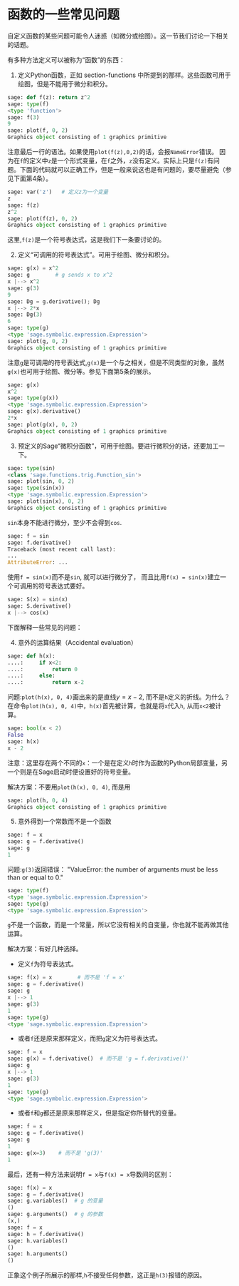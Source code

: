函数的一些常见问题
==================

自定义函数的某些问题可能令人迷惑（如微分或绘图）。这一节我们讨论一下相关的话题。

有多种方法定义可以被称为“函数”的东西：

1. 定义Python函数，正如 section-functions 中所提到的那样。这些函数可用于绘图，但是不能用于微分和积分。
```py
sage: def f(z): return z^2
sage: type(f)
<type 'function'>
sage: f(3)
9
sage: plot(f, 0, 2)
Graphics object consisting of 1 graphics primitive
```


注意最后一行的语法。如果使用`plot(f(z),0,2)`的话，会报`NameError`错误。 因为在`f`的定义中`z`是一个形式变量，在`f`之外，`z`没有定义。实际上只是`f(z)`有问题。下面的代码就可以正确工作，但是一般来说这也是有问题的，要尽量避免（参见下面第4条）。
```py
sage: var('z')   # 定义z为一个变量
z
sage: f(z)
z^2
sage: plot(f(z), 0, 2)
Graphics object consisting of 1 graphics primitive
```


这里,`f(z)`是一个符号表达式，这是我们下一条要讨论的。

2. 定义“可调用的符号表达式”。可用于绘图、微分和积分。
```py
sage: g(x) = x^2
sage: g        # g sends x to x^2
x |--> x^2
sage: g(3)
9
sage: Dg = g.derivative(); Dg
x |--> 2*x
sage: Dg(3)
6
sage: type(g)
<type 'sage.symbolic.expression.Expression'>
sage: plot(g, 0, 2)
Graphics object consisting of 1 graphics primitive
```

注意`g`是可调用的符号表达式,`g(x)`是一个与之相关，但是不同类型的对象，虽然`g(x)`也可用于绘图、微分等。参见下面第5条的展示。
```py
sage: g(x)
x^2
sage: type(g(x))
<type 'sage.symbolic.expression.Expression'>
sage: g(x).derivative()
2*x
sage: plot(g(x), 0, 2)
Graphics object consisting of 1 graphics primitive
```


3. 预定义的Sage“微积分函数”，可用于绘图。要进行微积分的话，还要加工一下。
```py
sage: type(sin)
<class 'sage.functions.trig.Function_sin'>
sage: plot(sin, 0, 2)
sage: type(sin(x))
<type 'sage.symbolic.expression.Expression'>
sage: plot(sin(x), 0, 2)
Graphics object consisting of 1 graphics primitive
```

`sin`本身不能进行微分，至少不会得到`cos`.
```py
sage: f = sin    
sage: f.derivative()
Traceback (most recent call last):
...
AttributeError: ...
```


使用`f = sin(x)`而不是`sin`, 就可以进行微分了， 而且比用`f(x) = sin(x)`建立一个可调用的符号表达式要好。
```py
sage: S(x) = sin(x)
sage: S.derivative()
x |--> cos(x)
```

下面解释一些常见的问题：

4. 意外的运算结果（Accidental evaluation）
```py
sage: def h(x):
....:     if x<2:
....:         return 0
....:     else:
....:         return x-2
```


问题:`plot(h(x), 0, 4)`画出来的是直线$y=x-2$, 而不是`h`定义的折线。为什么？在命令`plot(h(x), 0, 4)`中，`h(x)`首先被计算，也就是将`x`代入`h`, 从而`x<2`被计算。

```py
sage: bool(x < 2)
False
sage: h(x)
x - 2
```
注意：这里存在两个不同的`x`：一个是在定义`h`时作为函数的Python局部变量，另一个则是在Sage启动时便设置好的符号变量。

解决方案：不要用`plot(h(x), 0, 4)`, 而是用
```py
sage: plot(h, 0, 4)
Graphics object consisting of 1 graphics primitive
```


5. 意外得到一个常数而不是一个函数
```py
sage: f = x
sage: g = f.derivative() 
sage: g
1
```

问题:`g(3)`返回错误： "ValueError: the number of arguments must be less than or equal to 0."
```py
sage: type(f)
<type 'sage.symbolic.expression.Expression'>
sage: type(g)
<type 'sage.symbolic.expression.Expression'>
```

`g`不是一个函数，而是一个常量，所以它没有相关的自变量，你也就不能再做其他运算。

解决方案：有好几种选择。

-   定义`f`为符号表达式。

```py
sage: f(x) = x        # 而不是 'f = x'
sage: g = f.derivative()
sage: g
x |--> 1
sage: g(3)
1
sage: type(g)
<type 'sage.symbolic.expression.Expression'>
```

-   或者`f`还是原来那样定义，而把`g`定义为符号表达式。
```py
sage: f = x
sage: g(x) = f.derivative()  # 而不是 'g = f.derivative()'
sage: g
x |--> 1
sage: g(3)
1
sage: type(g)
<type 'sage.symbolic.expression.Expression'>
```

-   或者`f`和`g`都还是原来那样定义，但是指定你所替代的变量。

```py
sage: f = x
sage: g = f.derivative()
sage: g
1
sage: g(x=3)    # 而不是 'g(3)'
1
```

最后，还有一种方法来说明`f = x`与`f(x) = x`导数间的区别：
```py
sage: f(x) = x 
sage: g = f.derivative()
sage: g.variables()  # g 的变量
()
sage: g.arguments()  # g 的参数
(x,)
sage: f = x
sage: h = f.derivative()
sage: h.variables()
()
sage: h.arguments()
()
```

正象这个例子所展示的那样,`h`不接受任何参数，这正是`h(3)`报错的原因。
